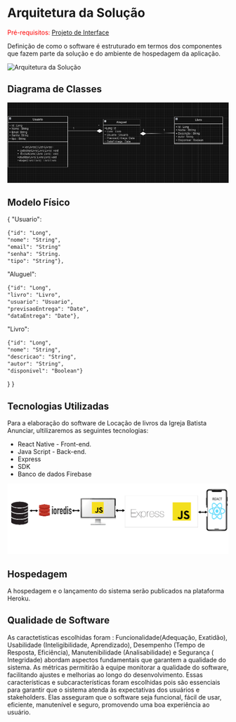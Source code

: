 # Arquitetura da Solução

<span style="color:red">Pré-requisitos: <a href="3-Projeto de Interface.md"> Projeto de Interface</a></span>

Definição de como o software é estruturado em termos dos componentes que fazem parte da solução e do ambiente de hospedagem da aplicação.

![Arquitetura da Solução](img/02-mob-arch.png)

## Diagrama de Classes

![Diagrama de classes](img/DiagramaBiblioteca.png)

## Modelo Físico

{
  "Usuario":  
  
    {"id": "Long",
    "nome": "String",
    "email": "String"
    "senha": "String.
    "tipo": "String"}, 
  "Aluguel": 

    {"id": "Long", 
    "livro": "Livro",
    "usuario": "Usuario",
    "previsaoEntrega": "Date",
    "dataEntrega": "Date"},
  "Livro": 
  
    {"id": "Long",
    "nome": "String",
    "descricao": "String",
    "autor": "String",
    "disponivel": "Boolean"}
  }
}


## Tecnologias Utilizadas

Para a elaboração do software de Locação de livros da Igreja Batista Anunciar, ultilizaremos as seguintes tecnologias:
 - React Native - Front-end.
 - Java Script - Back-end.
 - Express 
 - SDK
 - Banco de dados Firebase

![Diagrama de classes](img/Tecnologias.png)

## Hospedagem

A hospedagem e o lançamento do sistema serão publicados na plataforma Heroku.

## Qualidade de Software

As caractetisticas escolhidas foram : Funcionalidade(Adequação, Exatidão), Usabilidade (Inteligibilidade, Aprendizado), Desempenho (Tempo de Resposta, Eficiência), Manutenibilidade (Analisabilidade) e Segurança ( Integridade) abordam aspectos fundamentais que garantem a qualidade do sistema. As métricas permitirão à equipe monitorar a qualidade do software, facilitando ajustes e melhorias ao longo do desenvolvimento.
Essas características e subcaracterísticas foram escolhidas pois são essenciais para garantir que o sistema atenda às expectativas dos usuários e stakeholders. Elas asseguram que o software seja funcional, fácil de usar, eficiente, manutenível e seguro, promovendo uma boa experiência ao usuário.
